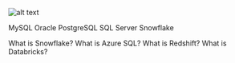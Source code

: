 ![alt text](https://i.imgur.com/MQ6X9lZ.png)

MySQL
Oracle
PostgreSQL
SQL Server
Snowflake


What is Snowflake?
What is Azure SQL?
What is Redshift?
What is Databricks?